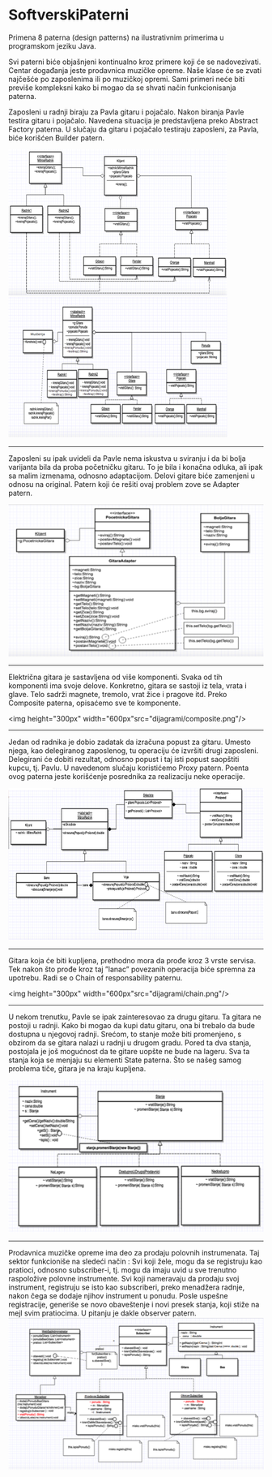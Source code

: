 # SoftverskiPaterni
Primena 8 paterna (design patterns) na ilustrativnim primerima u programskom jeziku Java.

Svi paterni biće objašnjeni kontinualno kroz primere koji će se nadovezivati. Centar događanja jeste prodavnica muzičke opreme. Naše klase će se zvati najčešće po zaposlenima ili po muzičkoj opremi. Sami primeri neće biti previše kompleksni kako bi mogao da se shvati način funkcionisanja paterna.
 
Zaposleni u radnji biraju za Pavla gitaru i pojačalo. Nakon biranja Pavle testira gitaru i pojačalo. Navedena situacija je predstavljena preko Abstract Factory paterna. U slučaju da gitaru i pojačalo testiraju zaposleni, za Pavla, biće korišćen Builder patern. 

<img src="dijagrami/abstract.png"/>
<img src="dijagrami/builder.png"/><hr/>

Zaposleni su ipak uvideli da Pavle nema iskustva u sviranju i da bi bolja varijanta bila da proba početničku gitaru. To je bila i konačna odluka, ali ipak sa malim izmenama, odnosno adaptacijom. Delovi gitare biće zamenjeni u odnosu na original. Patern koji će rešiti ovaj problem zove se Adapter patern. 

<img height="300px"  width="600px" src="dijagrami/adapter.png"/><hr/>

Električna gitara je sastavljena od više komponenti. Svaka od tih komponenti ima svoje delove. Konkretno, gitara se sastoji iz tela, vrata i glave. Telo sadrži magnete, tremolo, vrat žice i pragove itd. Preko Composite paterna, opisaćemo sve te komponente. 

<img height="300px"  width="600px"src="dijagrami/composite.png"/><hr/>

Jedan od radnika je dobio zadatak da izračuna popust za gitaru. Umesto njega, kao delegiranog zaposlenog, tu operaciju će izvršiti drugi zaposleni. Delegirani će dobiti rezultat, odnosno popust i taj isti popust saopštiti kupcu, tj. Pavlu. U navedenom slučaju koristićemo Proxy patern. Poenta ovog paterna jeste korišćenje posrednika za realizaciju neke operacije. 

<img height="300px" width="600px" src="dijagrami/proxyVecaRez.png"/><hr/>

Gitara koja će biti kupljena, prethodno mora da prođe kroz 3 vrste servisa. Tek nakon što prođe kroz taj ”lanac” povezanih operacija biće spremna za upotrebu. Radi se o Chain of responsability paternu.
	
<img height="300px"  width="600px"src="dijagrami/chain.png"/><hr/>

U nekom trenutku, Pavle se ipak zainteresovao za drugu gitaru. Ta gitara ne postoji u radnji. Kako bi mogao da kupi datu gitaru, ona bi trebalo da bude dostupna u njegovoj radnji. Srećom, to stanje može biti promenjeno, s obzirom da se gitara nalazi u radnji u drugom gradu. Pored ta dva stanja, postojala je još mogućnost da te gitare uopšte ne bude na lageru. Sva ta stanja koja se menjaju su elementi State paterna. Što se našeg samog problema tiče, gitara je na kraju kupljena.

<img height="300px" width="600px" src="dijagrami/state.png"/><hr/>

Prodavnica muzičke opreme ima deo za prodaju polovnih instrumenata. Taj sektor funkcioniše na sledeći način : Svi koji žele, mogu da se registruju kao pratioci, odnosno subscriber-i, tj. mogu da imaju uvid u sve trenutno raspoložive polovne instrumente. Svi koji nameravaju da prodaju svoj instrument, registruju se isto kao subscriberi, preko menadžera radnje, nakon čega se dodaje njihov  instrument u ponudu. Posle uspešne registracije, generiše se novo obaveštenje i novi presek stanja, koji stiže na mejl svim pratiocima. U pitanju je dakle observer patern.
<img height="300px" width="600px" src="dijagrami/observer.png"/>
